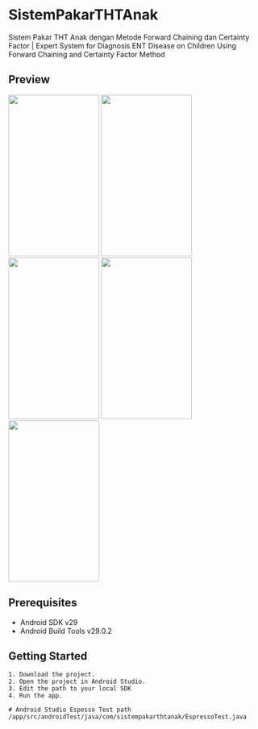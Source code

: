 # SistemPakarTHTAnak
 Sistem Pakar THT Anak dengan Metode Forward Chaining dan Certainty Factor | Expert System for Diagnosis ENT Disease on Children Using Forward Chaining and Certainty Factor Method

Preview
--------------

<img src="https://i.ibb.co/FD0pxbF/Screenshot-20200319-010821-Sistem-Pakar-THT-Anak.png" height="320" width="180"/> <img src="https://i.ibb.co/TRg78Sp/Screenshot-20200319-010829-Sistem-Pakar-THT-Anak.png" height="320" width="180"/> <img src="https://i.ibb.co/s5W4t7P/Screenshot-20200319-010837-Sistem-Pakar-THT-Anak.png" height="320" width="180"/> <img src="https://i.ibb.co/HY8372B/Screenshot-20200319-010904-Sistem-Pakar-THT-Anak.png" height="320" width="180"/> <img src="https://i.ibb.co/kgjVfb9/Screenshot-20200319-010930-Sistem-Pakar-THT-Anak.png" height="320" width="180"/>

Prerequisites
--------------

- Android SDK v29
- Android Build Tools v29.0.2

Getting Started
---------------

```
1. Download the project.
2. Open the project in Android Studio.
3. Edit the path to your local SDK
4. Run the app.

# Android Studio Espesso Test path
/app/src/androidTest/java/com/sistempakarthtanak/EspressoTest.java
```